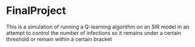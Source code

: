 # FinalProject
 This is a simulation of running a Q-learning algorithm on an SIR model in an attempt to control the number of infections so it remains under a certain threshold or remain within a certain bracket
